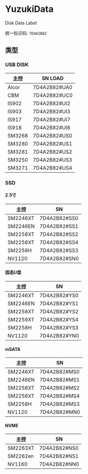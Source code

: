 # YuzukiData
Disk Data Label

统一标识码: `7D4A2B82`

## 类型

### USB DISK 

| 主控   | SN LOAD      |
| ------ | ------------ |
| Alcor  | 7D4A2B82#UA0 |
| CBM    | 7D4A2B82#UC0 |
| IS902  | 7D4A2B82#UI2 |
| IS903  | 7D4A2B82#UI3 |
| IS917  | 7D4A2B82#UI7 |
| IS918  | 7D4A2B82#UI8 |
| SM3268 | 7D4A2B82#US0 |
| SM3280 | 7D4A2B82#US1 |
| SM3281 | 7D4A2B82#US2 |
| SM3250 | 7D4A2B82#US3 |
| SM3271 | 7D4A2B82#US4 |



### SSD

#### 2.5寸

| 主控     | SN           |
| -------- | ------------ |
| SM2246XT | 7D4A2B82#SS0 |
| SM2246EN | 7D4A2B82#SS1 |
| SM2258XT | 7D4A2B82#SS2 |
| SM2258XT | 7D4A2B82#SS4 |
| SM2258H  | 7D4A2B82#SS3 |
| NV1120   | 7D4A2B82#SN0 |

#### 固态U盘
| 主控     | SN           |
| -------- | ------------ |
| SM2246XT | 7D4A2B82#YS0 |
| SM2246EN | 7D4A2B82#YS1 |
| SM2258XT | 7D4A2B82#YS2 |
| SM2259XT | 7D4A2B82#YS4 |
| SM2258H  | 7D4A2B82#YS3 |
| NV1120   | 7D4A2B82#YN0 |

#### mSATA

| 主控     | SN           |
| -------- | ------------ |
| SM2246XT | 7D4A2B82#MS0 |
| SM2246EN | 7D4A2B82#MS1 |
| SM2258XT | 7D4A2B82#MS2 |
| SM2258XT | 7D4A2B82#MS4 |
| SM2258H  | 7D4A2B82#MS3 |
| NV1120   | 7D4A2B82#MN0 |

#### NVME

| 主控     | SN           |
| -------- | ------------ |
| SM2263XT | 7D4A2B82#NS0 |
| SM2262en | 7D4A2B82#NS1 |
| NV1160   | 7D4A2B82#NN0 |
